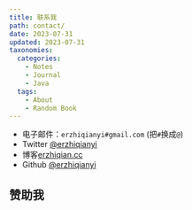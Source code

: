 ```yaml
---
title: 联系我
path: contact/
date: 2023-07-31
updated: 2023-07-31
taxonomies:
  categories:
    - Notes
    - Journal
    - Java
  tags:
    - About
    - Random Book
---
```


- 电子邮件：`erzhiqianyi#gmail.com` (把`#`换成`@`)
- Twitter [@erzhiqianyi](https://twitter.com/erzhiqianyi)
- 博客[erzhiqian.cc](https://www.erzhiqian.cc)
- Github [@erzhiqianyi](https://github.com/erzhiqianyi)

## 赞助我



